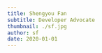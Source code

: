 ```yaml
---
title: Shengyou Fan
subtitle: Developer Advocate
thumbnail: ./sf.jpg
author: sf
date: 2020-01-01
---
```

